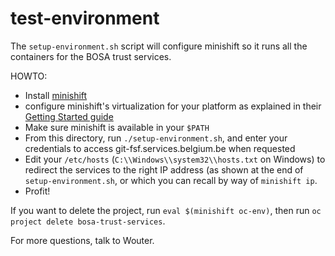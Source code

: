 # test-environment

The `setup-environment.sh` script will configure minishift so it runs
all the containers for the BOSA trust services.

HOWTO:

- Install [minishift](https://github.com/minishift/minishift)
- configure minishift's virtualization for your platform as explained in
  their [Getting Started
guide](https://docs.okd.io/3.11/minishift/getting-started/index.html)
- Make sure minishift is available in your `$PATH`
- From this directory, run `./setup-environment.sh`, and enter your
  credentials to access git-fsf.services.belgium.be when requested
- Edit your `/etc/hosts` (`C:\\Windows\\system32\\hosts.txt` on Windows)
  to redirect the services to the right IP address (as shown at the end
  of `setup-environment.sh`, or which you can recall by way of
  `minishift ip`.
- Profit!

If you want to delete the project, run `eval $(minishift oc-env)`, then
run `oc project delete bosa-trust-services`.

For more questions, talk to Wouter.
